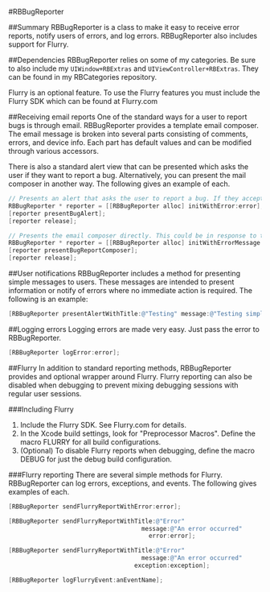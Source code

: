 #RBBugReporter

##Summary
RBBugReporter is a class to make it easy to receive error reports, notify users of errors, and log errors. RBBugReporter also includes support for Flurry. 

##Dependencies
RBBugReporter relies on some of my categories. Be sure to also include my `UIWindow+RBExtras` and `UIViewController+RBExtras`. They can be found in my RBCategories repository.

Flurry is an optional feature. To use the Flurry features you must include the Flurry SDK which can be found at Flurry.com

##Receiving email reports
One of the standard ways for a user to report bugs is through email. RBBugReporter provides a template email composer. The email message is broken into several parts consisting of comments, errors, and device info. Each part has default values and can be modified through various accessors. 

There is also a standard alert view that can be presented which asks the user if they want to report a bug. Alternatively, you can present the mail composer in another way. The following gives an example of each. 

```objective-c
// Presents an alert that asks the user to report a bug. If they accept, then the email composer is presented.
RBBugReporter * reporter = [[RBBugReporter alloc] initWithError:error];
[reporter presentBugAlert];
[reporter release];

// Presents the email composer directly. This could be in response to the user pressing a bug report button or by some other means.
RBBugReporter * reporter = [[RBBugReporter alloc] initWithErrorMessage:@"Testing reporter"];
[reporter presentBugReportComposer];
[reporter release];
```

##User notifications
RBBugReporter includes a method for presenting simple messages to users. These messages are intended to present information or notify of errors where no immediate action is required. The following is an example:
```objective-c
[RBBugReporter presentAlertWithTitle:@"Testing" message:@"Testing simple message presentation."];
```

##Logging errors
Logging errors are made very easy. Just pass the error to RBBugReporter.
```objective-c
[RBBugReporter logError:error];
```

##Flurry
In addition to standard reporting methods, RBBugReporter provides and optional wrapper around Flurry. Flurry reporting can also be disabled when debugging to prevent mixing debugging sessions with regular user sessions.

###Including Flurry
1. Include the Flurry SDK. See Flurry.com for details.
2. In the Xcode build settings, look for "Preprocessor Macros". Define the macro FLURRY for all build configurations.
3. (Optional) To disable Flurry reports when debugging, define the macro DEBUG for just the debug build configuration.

###Flurry reporting
There are several simple methods for Flurry. RBBugReporter can log errors, exceptions, and events. The following gives examples of each.
```objective-c
[RBBugReporter sendFlurryReportWithError:error];

[RBBugReporter sendFlurryReportWithTitle:@"Error"
                                     message:@"An error occurred"
                                       error:error];

[RBBugReporter sendFlurryReportWithTitle:@"Error"
                                     message:@"An error occurred"
                                   exception:exception];

[RBBugReporter logFlurryEvent:anEventName];
```